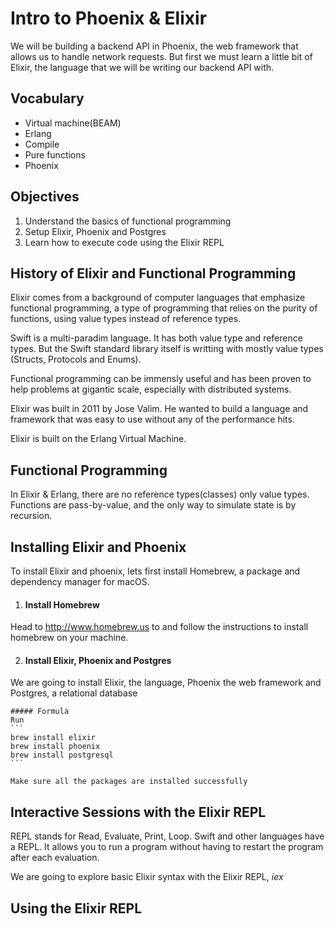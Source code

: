 # Intro to Phoenix & Elixir

We will be building a backend API in Phoenix, the web framework that allows us to handle network requests. But first we must learn a little bit of Elixir, the language that we will be writing our backend API with.

## Vocabulary

- Virtual machine(BEAM)
- Erlang
- Compile
- Pure functions
- Phoenix

## Objectives

1. Understand the basics of functional programming
2. Setup Elixir, Phoenix and Postgres
3. Learn how to execute code using the Elixir REPL


## History of Elixir and Functional Programming

Elixir comes from a background of computer languages that emphasize functional programming, a type of programming that relies on the purity of functions, using value types instead of reference types.

Swift is a multi-paradim language. It has both value type and reference types. But the Swift standard library itself is writting with mostly value types (Structs, Protocols and Enums).

Functional programming can be immensly useful and has been proven to help problems at gigantic scale, especially with distributed systems.

Elixir was built in 2011 by Jose Valim. He wanted to build a language and framework that was easy to use without any of the performance hits.

Elixir is built on the Erlang Virtual Machine.

## Functional Programming

In Elixir & Erlang, there are no reference types(classes) only value types. Functions are pass-by-value, and the only way to simulate state is by recursion.

## Installing Elixir and Phoenix

To install Elixir and phoenix, lets first install Homebrew, a package and dependency manager for macOS.

1. #### Install Homebrew
Head to http://www.homebrew.us to and follow the instructions to install homebrew on your machine.

2. #### Install Elixir, Phoenix and Postgres
We are going to install Elixir, the language, Phoenix the web framework and Postgres, a relational database

    ##### Formula
    Run
    ```
    brew install elixir
    brew install phoenix
    brew install postgresql
    ```
    
    Make sure all the packages are installed successfully


## Interactive Sessions with the Elixir REPL

REPL stands for Read, Evaluate, Print, Loop. Swift and other languages have a REPL. It allows you to run a program without having to restart the program after each evaluation.

We are going to explore basic Elixir syntax with the Elixir REPL, *iex*

## Using the Elixir REPL

